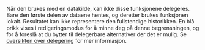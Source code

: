 
Når den brukes med en datakilde, kan ikke disse funksjonene delegeres. Bare den første delen av dataene hentes, og deretter brukes funksjonen lokalt.  Resultatet kan ikke representere den fullstendige historikken.  En blå prikk vises i redigeringsmodus for å minne deg på denne begrensningen, og for å foreslå at du bytter til delegerbare alternativer der det er mulig. Se [oversikten over delegering](../maker/canvas-apps/delegation-overview.md) for mer informasjon.

